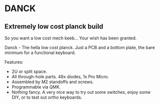 # DANCK
Extremely low cost planck build
---
So you want a low cost mech keeb...
Your wish has been granted.

Danck - The hella low cost planck.
Just a PCB and a bottom plate, the bare minimum for a functional keyboard.

Features:
- 2U or split space.
- All through-hole parts. 48x diodes, 1x Pro Micro.
- Assembled by M2 standoffs and screws.
- Programmable via QMK.
- Nothing fancy. A very nice way to try out some switches, enjoy some DIY, or to test out ortho keyboards.


